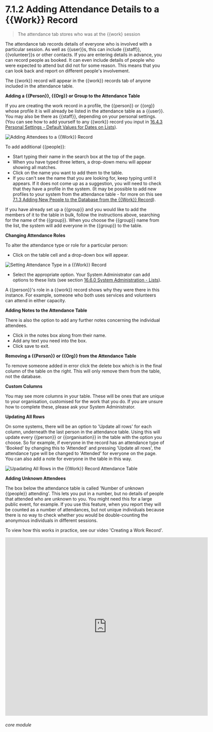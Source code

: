 # 7.1.2 Adding Attendance Details to a {{Work}} Record

> The attendance tab stores who was at the {{work} session

The attendance tab records details of everyone who is involved with a particular session. As well as {{user}}s, this can include {{staff}}, {{volunteer}}s or other contacts. If you are entering details in advance, you can record people as booked. It can even include details of people who were expected to attend but did not for some reason. This means that you can look back and report on different people's involvement. 

The {{work}} record will appear in the {{work}} records tab of anyone included in the attendance table.

**Adding a {{Person}}, {{Org}} or Group to the Attendance Table**

If you are creating the work record in a profile, the {{person}} or {{org}} whose profile it is will already be listed in the attendance table as a {{user}}. You may also be there as {{staff}}, depending on your personal settings. (You can see how to add yourself to any {{work}} record you input in [16.4.3 Personal Settings - Default Values for Dates on Lists](/help/index/p/16.4.3)).

![Adding Attendees to a {{Work}} Record](7.1.2a.png)

To add additional {{people}}:
- Start typing their name in the search box at the top of the page. 
- When you have typed three letters, a drop-down menu will appear showing all matches. 
- Click on the name you want to add them to the table. 
- If you can't see the name that you are looking for, keep typing until it appears. If it does not come up as a suggestion, you will need to check that they have a profile in the system. (It may be possible to add new profiles to your system from the attendance table - for more on this see [7.1.3 Adding New People to the Database from the {{Work}} Record](/help/index/p/7.1.3)).

If you have already set up a {{group}} and you would like to add the members of it to the table in bulk, follow the instructions above, searching for the name of the {{group}}. When you choose the {{group}} name from the list, the system will add everyone in the {{group}} to the table.

**Changing Attendance Roles**

To alter the attendance type or role for a particular person:
- Click on the table cell and a drop-down box will appear.

![Setting Attendance Type in a {{Work}} Record](7.1.2b.png)

- Select the appropriate option. Your System Administrator can add options to these lists (see section [16.6.0  System Administration - Lists](/help/index/p/16.6.0)).

A {{person}}'s role in a {{work}} record shows why they were there in this instance. For example, someone who both uses services and volunteers can attend in either capacity. 

**Adding Notes to the Attendance Table**

There is also the option to add any further notes concerning the individual attendees. 
- Click in the notes box along from their name.
- Add any text you need into the box.
- Click save to exit.

**Removing a {{Person}} or {{Org}} from the Attendance Table**

To remove someone added in error click the delete box which is in the final column of the table on the right. This will only remove them  from the table, not the database.

**Custom Columns**

You may see more columns in your table. These will be ones that are unique to your organisation, customised for the work that you do. If you are unsure how to complete these, please ask your System Administrator.

**Updating All Rows**

On some systems, there will be an option to 'Update all rows' for each column, underneath the last person in the attendance table.  Using this will update every {{person}} or {{organisation}} in the table with the option you choose.  So for example, if everyone in the record has an attendance type of 'Booked' by changing this to 'Attended' and pressing 'Update all rows', the attendance type will be changed to 'Attended' for everyone on the page. You can also add a note for everyone in the table in this way. 

![Upadating All Rows in the {{Work}} Record Attendance Table](1204a.png)

**Adding Unknown Attendees**

The box below the attendance table is called 'Number of unknown {{people}} attending'. This lets you put in a number, but no details of  people that attended who are unknown to you. You might need this for a large public event, for example. If you use this feature, when you report they will be counted as a number of attendances, but not unique individuals because there is no way to check whether you would be double-counting the anonymous individuals in different sessions. 

To view how this works in practice, see our video 'Creating a Work Record'.

<iframe src="https://player.vimeo.com/video/279240510" width="640" height="564" frameborder="0" allow="autoplay; fullscreen" allowfullscreen></iframe>


###### core module

